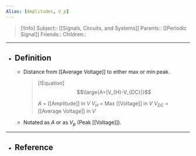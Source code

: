 ```yaml
---
Alias: [Amplitudes, V_p]
---
```

> [!Info]
> Subject:: [[Signals, Circuits, and Systems]]
> Parents:: [[Periodic Signal]]
> Friends:: 
> Children:: 
---
- ## Definition
	- Distance from [[Average Voltage]] to either max or min peak.
	  > [!Equation]
	  > $$\large{A=|V_{H}-V_{DC}|}$$
	  > 
	  > $A$ = [[Amplitude]] in $V$
	  > $V_{H}$ = Max [[Voltage]] in $V$
	  > $V_{DC}$ = [[Average Voltage]] in $V$
	- Notated as $A$ or as $V_{p}$ (Peak [[Voltage]]).
---
- ## Reference